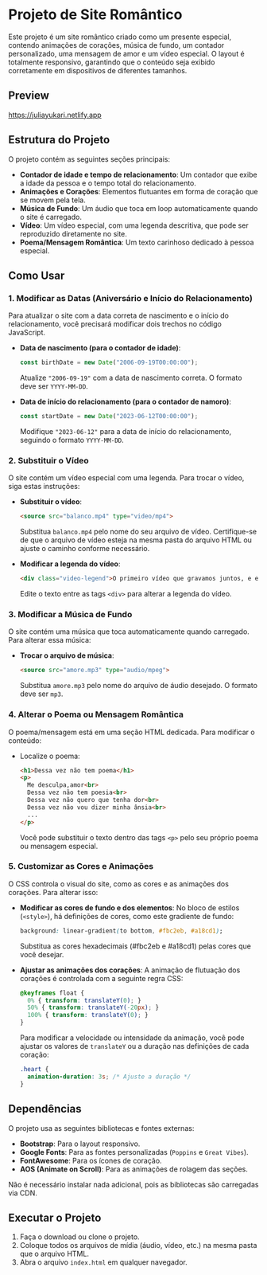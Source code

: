 # Projeto de Site Romântico

Este projeto é um site romântico criado como um presente especial, contendo animações de corações, música de fundo, um contador personalizado, uma mensagem de amor e um vídeo especial. O layout é totalmente responsivo, garantindo que o conteúdo seja exibido corretamente em dispositivos de diferentes tamanhos.

## Preview
https://juliayukari.netlify.app

## Estrutura do Projeto

O projeto contém as seguintes seções principais:
- **Contador de idade e tempo de relacionamento**: Um contador que exibe a idade da pessoa e o tempo total do relacionamento.
- **Animações e Corações**: Elementos flutuantes em forma de coração que se movem pela tela.
- **Música de Fundo**: Um áudio que toca em loop automaticamente quando o site é carregado.
- **Vídeo**: Um vídeo especial, com uma legenda descritiva, que pode ser reproduzido diretamente no site.
- **Poema/Mensagem Romântica**: Um texto carinhoso dedicado à pessoa especial.

## Como Usar

### 1. Modificar as Datas (Aniversário e Início do Relacionamento)
Para atualizar o site com a data correta de nascimento e o início do relacionamento, você precisará modificar dois trechos no código JavaScript.

- **Data de nascimento (para o contador de idade)**:
  ```javascript
  const birthDate = new Date("2006-09-19T00:00:00");
  ```

  Atualize `"2006-09-19"` com a data de nascimento correta. O formato deve ser `YYYY-MM-DD`.

- **Data de início do relacionamento (para o contador de namoro)**:
  ```javascript
  const startDate = new Date("2023-06-12T00:00:00");
  ```

  Modifique `"2023-06-12"` para a data de início do relacionamento, seguindo o formato `YYYY-MM-DD`.

### 2. Substituir o Vídeo
O site contém um vídeo especial com uma legenda. Para trocar o vídeo, siga estas instruções:

- **Substituir o vídeo**:
  ```html
  <source src="balanco.mp4" type="video/mp4">
  ```

  Substitua `balanco.mp4` pelo nome do seu arquivo de vídeo. Certifique-se de que o arquivo de vídeo esteja na mesma pasta do arquivo HTML ou ajuste o caminho conforme necessário.

- **Modificar a legenda do vídeo**:
  ```html
  <div class="video-legend">O primeiro vídeo que gravamos juntos, e eu sempre fico feliz quando vejo</div>
  ```

  Edite o texto entre as tags `<div>` para alterar a legenda do vídeo.

### 3. Modificar a Música de Fundo
O site contém uma música que toca automaticamente quando carregado. Para alterar essa música:

- **Trocar o arquivo de música**:
  ```html
  <source src="amore.mp3" type="audio/mpeg">
  ```

  Substitua `amore.mp3` pelo nome do arquivo de áudio desejado. O formato deve ser `mp3`.

### 4. Alterar o Poema ou Mensagem Romântica
O poema/mensagem está em uma seção HTML dedicada. Para modificar o conteúdo:

- Localize o poema:
  ```html
  <h1>Dessa vez não tem poema</h1>
  <p>
    Me desculpa,amor<br>
    Dessa vez não tem poesia<br>
    Dessa vez não quero que tenha dor<br>
    Dessa vez não vou dizer minha ânsia<br>
    ...
  </p>
  ```

  Você pode substituir o texto dentro das tags `<p>` pelo seu próprio poema ou mensagem especial.

### 5. Customizar as Cores e Animações
O CSS controla o visual do site, como as cores e as animações dos corações. Para alterar isso:

- **Modificar as cores de fundo e dos elementos**:
  No bloco de estilos (`<style>`), há definições de cores, como este gradiente de fundo:
  ```css
  background: linear-gradient(to bottom, #fbc2eb, #a18cd1);
  ```

  Substitua as cores hexadecimais (#fbc2eb e #a18cd1) pelas cores que você desejar.

- **Ajustar as animações dos corações**:
  A animação de flutuação dos corações é controlada com a seguinte regra CSS:
  ```css
  @keyframes float {
    0% { transform: translateY(0); }
    50% { transform: translateY(-20px); }
    100% { transform: translateY(0); }
  }
  ```

  Para modificar a velocidade ou intensidade da animação, você pode ajustar os valores de `translateY` ou a duração nas definições de cada coração:
  ```css
  .heart {
    animation-duration: 3s; /* Ajuste a duração */
  }
  ```

## Dependências

O projeto usa as seguintes bibliotecas e fontes externas:
- **Bootstrap**: Para o layout responsivo.
- **Google Fonts**: Para as fontes personalizadas (`Poppins` e `Great Vibes`).
- **FontAwesome**: Para os ícones de coração.
- **AOS (Animate on Scroll)**: Para as animações de rolagem das seções.

Não é necessário instalar nada adicional, pois as bibliotecas são carregadas via CDN.

## Executar o Projeto

1. Faça o download ou clone o projeto.
2. Coloque todos os arquivos de mídia (áudio, vídeo, etc.) na mesma pasta que o arquivo HTML.
3. Abra o arquivo `index.html` em qualquer navegador.
